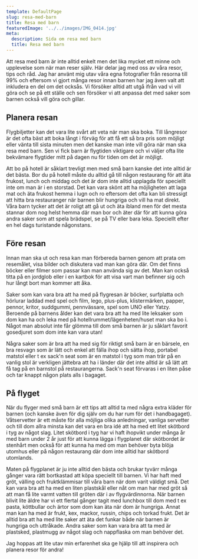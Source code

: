 ```yaml
---
template: DefaultPage
slug: resa-med-barn
title: Resa med barn
featuredImage: '../../images/IMG_0414.jpg'
meta:
  description: Sida om resa med barn
  title: Resa med barn
---
```


Att resa med barn är inte alltid enkelt men det lika mycket ett minne och upplevelse som när man reser själv. Här delar jag med oss av våra resor, tips och råd. Jag har använt mig utav våra egna fotografier från resorna till 99% och eftersom vi gjort många resor innan barnen har jag även valt att inkludera en del om det ocksås. Vi försöker alltid att utgå ifrån vad vi vill göra och se på ett ställe och sen försöker vi att anpassa det med saker som barnen också vill göra och gillar. 

## Planera resan

Flygbiljetter kan det vara lite svårt att veta när man ska boka. Till långresor är det ofta bäst att boka långt i förväg för att få ett så bra pris som möjligt eller vänta till sista minuten men det kanske man inte vill göra när man ska resa med barn. Sen vi fick barn är flygtiden viktigare och vi väljer ofta lite bekvämare flygtider mitt på dagen nu för tiden om det är möjligt. 

Att bo på hotell är såklart trevligt men med små barn kanske det inte alltid är det bästa. Bor du på hotell måste du alltid gå till någon restaurang för att äta frukost, lunch och middag och det är dom inte alltid upplagda för speciellt inte om man är i en storstad. Det kan vara skönt att ha möjligheten att laga mat och äta frukost hemma i lugn och ro eftersom det ofta kan bli stressigt att hitta bra restauranger när barnen blir hungriga och vill ha mat direkt. Våra barn tycker att det är roligt att gå ut och äta ibland men för det mesta stannar dom nog helst hemma där man bor och äter där för att kunna göra andra saker som att spela brädspel, se på TV eller bara leka. Speciellt efter en hel dags turistande någonstans.

## Före resan

Innan man ska ut och resa kan man förbereda barnen genom att prata om resemålet, visa bilder och diskutera vad man kan göra där. Om det finns böcker eller filmer som passar kan man använda sig av det. Man kan också titta på en jordglob eller i en kartbok för att visa vart man befinner sig och hur långt bort man kommer att åka. 

Saker som kan vara bra att ha med på flygresan är böcker, surfplatta och hörlurar laddad med spel och film, lego, plus-plus, klistermärken, papper, pennor, kritor, suddgummi, pennvässare, spel som UNO eller Yatzy. Beroende på barnens ålder kan det vara bra att ha med lite leksaker som dom kan ha och leka med på hotellrummet/lägenheten/huset man ska bo i. Något man absolut inte får glömma till dom små barnen är ju såklart favorit gosedjuret som dom inte kan vara utan! 

Några saker som är bra att ha med sig för riktigt små barn är en bärsele, en bra resvagn som är lätt och enkel att fälla ihop och sätta ihop, portabel matstol eller t ex sack'n seat som är en matstol i tyg som man trär på en vanlig stol är verkligen jättebra att ha i länder där det inte alltid är så lätt att få tag på en barnstol på restaurangerna. Sack'n seat förvaras i en liten påse och tar knappt någon plats alls i bagaget.

## På flyget

När du flyger med små barn är ett tips att alltid ta med några extra kläder för barnen (och kanske även för dig själv om du har rum för det i handbagaget). Våtservetter är ett måste för alla möjliga olika anledningar, vanliga servetter och till dom allra minsta kan det vara en bra idé att ha med ett litet skötbord i tyg av något slag. Litet skötbord i tyg har vi haft ihopvikt under många år med barn under 2 år just för att kunna lägga i flygplanet där skötbordet är stenhårt men också för att kunna ha med om man behöver byta blöja utomhus eller på någon restaurang där dom inte alltid har skötbord utomlands.

Maten på flygplanet är ju inte alltid den bästa och brukar tyvärr många gånger vara rätt bortkastad att köpa speciellt till barnen. Vi har haft med gröt, välling och fruktklämmisar till våra barn när dom varit väldigt små. Det kan vara bra att ha med en liten plastskål eller nåt om man har med gröt så att man få lite varmt vatten till gröten där i av flygvärdinnorna. När barnen blivit lite äldre har vi ett flertal gånger tagit med lunchbox till dom med t ex pasta, köttbullar och ärtor som dom kan äta när dom är hungriga. Annat man kan ha med är frukt, kex, mackor, russin, chips och torkad frukt. Det är alltid bra att ha med lite saker att äta det funkar både när barnen är hungriga och uttråkade. Andra saker som kan vara bra att ta med är plastsked, plastmugg av något slag och nappflaska om man behöver det.

Jag hoppas att lite utav min erfarenhet ska ge hjälp till att inspirera och planera resor för andra!